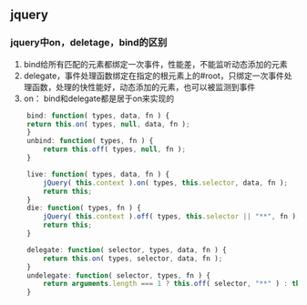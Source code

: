## jquery


### jquery中on，deletage，bind的区别
1. bind给所有匹配的元素都绑定一次事件，性能差，不能监听动态添加的元素
2. delegate，事件处理函数绑定在指定的根元素上的#root，只绑定一次事件处理函数，处理的快性能好，动态添加的元素，也可以被监测到事件
3. on： bind和delegate都是居于on来实现的
```js
	bind: function( types, data, fn ) {
    return this.on( types, null, data, fn );
	}
	unbind: function( types, fn ) {
	    return this.off( types, null, fn );
	}

	live: function( types, data, fn ) {
	    jQuery( this.context ).on( types, this.selector, data, fn );
	    return this;
	}
	die: function( types, fn ) {
	    jQuery( this.context ).off( types, this.selector || "**", fn );
	    return this;
	}

	delegate: function( selector, types, data, fn ) {
	    return this.on( types, selector, data, fn );
	}
	undelegate: function( selector, types, fn ) {
	    return arguments.length === 1 ? this.off( selector, "**" ) : this.off( types, selector || "**", fn );
	}
```